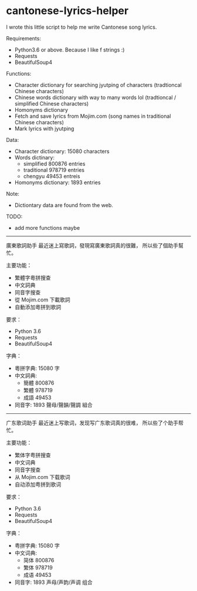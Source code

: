 # cantonese-lyrics-helper
I wrote this little script to help me write Cantonese song lyrics.

Requirements:
- Python3.6 or above. Because I like f strings :)
- Requests
- BeautifulSoup4

Functions:
- Character dictionary for searching jyutping of characters (tradtioncal Chinese characters)
- Chinese words dictionary with way to many words lol (tradtioncal / simplified Chinese characters)
- Homonyms dictionary
- Fetch and save lyrics from Mojim.com (song names in traditional Chinese characters)
- Mark lyrics with jyutping

Data:
- Character dictionary: 15080 characters
- Words dictinary: 
    - simplified 800876 entries
    - traditional 978719 entries
    - chengyu 49453 entreis
- Homonyms dictionary: 1893 entries

Note:
- Dictiontary data are found from the web.

TODO:

- add more functions maybe

---------------------------------------------

廣東歌詞助手
最近迷上寫歌詞，發現寫廣東歌詞真的很難， 所以些了個助手幫忙。

主要功能：
- 繁體字粵拼搜查
- 中文詞典
- 同音字搜查
- 從 Mojim.com 下載歌詞
- 自動添加粵拼到歌詞

要求：
- Python 3.6
- Requests
- BeautifulSoup4

字典：
- 粵拼字典: 15080 字
- 中文詞典: 
    - 簡體 800876 
    - 繁體 978719 
    - 成語 49453
- 同音字: 1893 聲母/聲韻/聲調 組合

---------------------------------------------

广东歌词助手
最近迷上写歌词，发现写广东歌词真的很难， 所以些了个助手帮忙。

主要功能：
- 繁体字粤拼搜查
- 中文词典
- 同音字搜查
- 从 Mojim.com 下载歌词
- 自动添加粤拼到歌词

要求：
- Python 3.6
- Requests
- BeautifulSoup4

字典：
- 粤拼字典: 15080 字
- 中文词典: 
    - 简体 800876 
    - 繁体 978719 
    - 成语 49453
- 同音字: 1893 声母/声韵/声调 组合